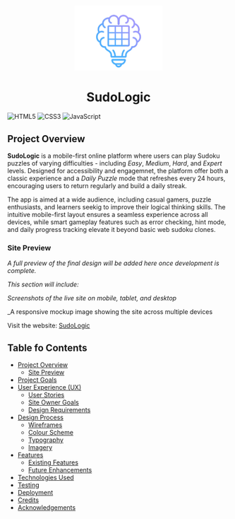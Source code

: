 <p align="center">
  <img src="docs/icon-only-logo.png" alt="SudoLogic Logo" width="200">
</p>

<h1 align="center">SudoLogic</h1>

![HTML5](https://img.shields.io/badge/HTML5-E34F26?style=for-the-badge&logo=html5&logoColor=white)
![CSS3](https://img.shields.io/badge/CSS3-1572B6?style=for-the-badge&logo=css3&logoColor=white)
![JavaScript](https://img.shields.io/badge/JavaScript-F7DF1E?style=for-the-badge&logo=javascript&logoColor=black)

## Project Overview
**SudoLogic** is a mobile-first online platform where users can play Sudoku puzzles of varying difficulties - including *Easy*, *Medium*, *Hard*, and *Expert* levels. Designed for accessibility and engagemnet, the platform offer both a classic experience and a *Daily Puzzle* mode that refreshes every 24 hours, encouraging users to return regularly and build a daily streak.

The app is aimed at a wide audience, including casual gamers, puzzle enthusiasts, and learners seekig to improve their logical thinking skills. The intuitive mobile-first layout ensures a seamless experience across all devices, while smart gameplay features such as error checking, hint mode, and daily progress tracking elevate it beyond basic web sudoku clones.

### Site Preview
_A full preview of the final design will be added here once development is complete._

_This section will include:_

_Screenshots of the live site on mobile, tablet, and desktop_

_A responsive mockup image showing the site across multiple devices

Visit the website: [SudoLogic]()

## Table fo Contents
- [Project Overview](#project-overview)
  - [Site Preview](#site-preview)
- [Project Goals](#)
- [User Experience (UX)](#)
  - [User Stories](#)
  - [Site Owner Goals](#)
  - [Design Requirements](#)
- [Design Process](#)
  - [Wireframes](#)
  - [Colour Scheme](#)
  - [Typography](#)
  - [Imagery](#)
- [Features](#)
  - [Existing Features](#)
  - [Future Enhancements](#)
- [Technologies Used](#)
- [Testing](#)
- [Deployment](#)
- [Credits](#)
- [Acknowledgements](#)
